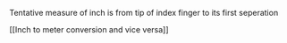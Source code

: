 Tentative measure of inch is from tip of index finger to its first seperation

[[Inch to meter conversion and vice versa]]